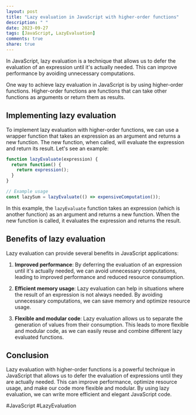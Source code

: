 ```yaml
---
layout: post
title: "Lazy evaluation in JavaScript with higher-order functions"
description: " "
date: 2023-09-27
tags: [JavaScript, LazyEvaluation]
comments: true
share: true
---
```


In JavaScript, lazy evaluation is a technique that allows us to defer the evaluation of an expression until it's actually needed. This can improve performance by avoiding unnecessary computations.

One way to achieve lazy evaluation in JavaScript is by using higher-order functions. Higher-order functions are functions that can take other functions as arguments or return them as results.

## Implementing lazy evaluation

To implement lazy evaluation with higher-order functions, we can use a wrapper function that takes an expression as an argument and returns a new function. The new function, when called, will evaluate the expression and return its result. Let's see an example:

```javascript
function lazyEvaluate(expression) {
  return function() {
    return expression();
  }
}

// Example usage
const lazySum = lazyEvaluate(() => expensiveComputation());
```

In this example, the `lazyEvaluate` function takes an expression (which is another function) as an argument and returns a new function. When the new function is called, it evaluates the expression and returns the result.

## Benefits of lazy evaluation

Lazy evaluation can provide several benefits in JavaScript applications:

1. **Improved performance**: By deferring the evaluation of an expression until it's actually needed, we can avoid unnecessary computations, leading to improved performance and reduced resource consumption.

2. **Efficient memory usage**: Lazy evaluation can help in situations where the result of an expression is not always needed. By avoiding unnecessary computations, we can save memory and optimize resource usage.

3. **Flexible and modular code**: Lazy evaluation allows us to separate the generation of values from their consumption. This leads to more flexible and modular code, as we can easily reuse and combine different lazy evaluated functions.

## Conclusion

Lazy evaluation with higher-order functions is a powerful technique in JavaScript that allows us to defer the evaluation of expressions until they are actually needed. This can improve performance, optimize resource usage, and make our code more flexible and modular. By using lazy evaluation, we can write more efficient and elegant JavaScript code.

#JavaScript #LazyEvaluation